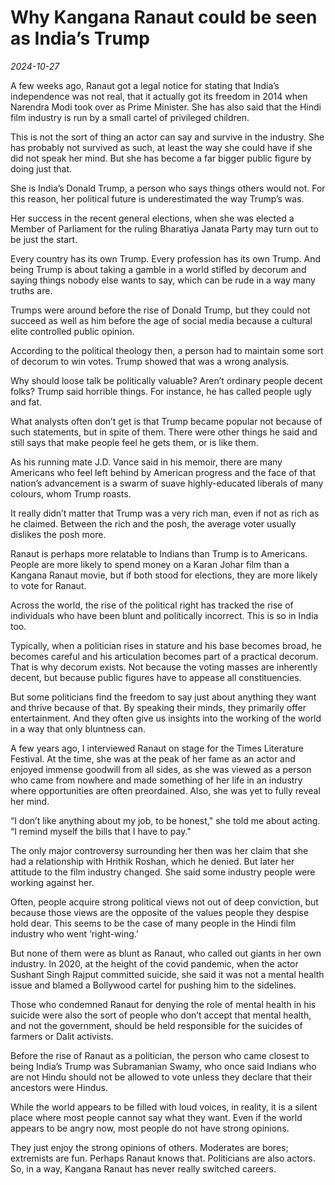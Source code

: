 # Why Kangana Ranaut could be seen as India’s Trump

*2024-10-27*

A few weeks ago, Ranaut got a legal notice for stating that India’s
independence was not real, that it actually got its freedom in 2014 when
Narendra Modi took over as Prime Minister. She has also said that the
Hindi film industry is run by a small cartel of privileged children. 

This is not the sort of thing an actor can say and survive in the
industry. She has probably not survived as such, at least the way she
could have if she did not speak her mind. But she has become a far
bigger public figure by doing just that.

She is India’s Donald Trump, a person who says things others would not.
For this reason, her political future is underestimated the way Trump’s
was. 

Her success in the recent general elections, when she was elected a
Member of Parliament for the ruling Bharatiya Janata Party may turn out
to be just the start.

Every country has its own Trump. Every profession has its own Trump. And
being Trump is about taking a gamble in a world stifled by decorum and
saying things nobody else wants to say, which can be rude in a way many
truths are. 

Trumps were around before the rise of Donald Trump, but they could not
succeed as well as him before the age of social media because a cultural
elite controlled public opinion. 

According to the political theology then, a person had to maintain some
sort of decorum to win votes. Trump showed that was a wrong analysis.

Why should loose talk be politically valuable? Aren’t ordinary people
decent folks? Trump said horrible things. For instance, he has called
people ugly and fat. 

What analysts often don’t get is that Trump became popular not because
of such statements, but in spite of them. There were other things he
said and still says that make people feel he gets them, or is like them.

As his running mate J.D. Vance said in his memoir, there are many
Americans who feel left behind by American progress and the face of that
nation’s advancement is a swarm of suave highly-educated liberals of
many colours, whom Trump roasts. 

It really didn’t matter that Trump was a very rich man, even if not as
rich as he claimed. Between the rich and the posh, the average voter
usually dislikes the posh more.

Ranaut is perhaps more relatable to Indians than Trump is to Americans.
People are more likely to spend money on a Karan Johar film than a
Kangana Ranaut movie, but if both stood for elections, they are more
likely to vote for Ranaut.

Across the world, the rise of the political right has tracked the rise
of individuals who have been blunt and politically incorrect. This is so
in India too.

Typically, when a politician rises in stature and his base becomes
broad, he becomes careful and his articulation becomes part of a
practical decorum. That is why decorum exists. Not because the voting
masses are inherently decent, but because public figures have to appease
all constituencies. 

But some politicians find the freedom to say just about anything they
want and thrive because of that. By speaking their minds, they primarily
offer entertainment. And they often give us insights into the working of
the world in a way that only bluntness can.

A few years ago, I interviewed Ranaut on stage for the Times Literature
Festival. At the time, she was at the peak of her fame as an actor and
enjoyed immense goodwill from all sides, as she was viewed as a person
who came from nowhere and made something of her life in an industry
where opportunities are often preordained. Also, she was yet to fully
reveal her mind.

“I don’t like anything about my job, to be honest," she told me about
acting. “I remind myself the bills that I have to pay."

The only major controversy surrounding her then was her claim that she
had a relationship with Hrithik Roshan, which he denied. But later her
attitude to the film industry changed. She said some industry people
were working against her.

Often, people acquire strong political views not out of deep conviction,
but because those views are the opposite of the values people they
despise hold dear. This seems to be the case of many people in the Hindi
film industry who went ‘right-wing.’ 

But none of them were as blunt as Ranaut, who called out giants in her
own industry. In 2020, at the height of the covid pandemic, when the
actor Sushant Singh Rajput committed suicide, she said it was not a
mental health issue and blamed a Bollywood cartel for pushing him to the
sidelines. 

Those who condemned Ranaut for denying the role of mental health in his
suicide were also the sort of people who don’t accept that mental
health, and not the government, should be held responsible for the
suicides of farmers or Dalit activists.

Before the rise of Ranaut as a politician, the person who came closest
to being India’s Trump was Subramanian Swamy, who once said Indians who
are not Hindu should not be allowed to vote unless they declare that
their ancestors were Hindus.

While the world appears to be filled with loud voices, in reality, it is
a silent place where most people cannot say what they want. Even if the
world appears to be angry now, most people do not have strong opinions. 

They just enjoy the strong opinions of others. Moderates are bores;
extremists are fun. Perhaps Ranaut knows that. Politicians are also
actors. So, in a way, Kangana Ranaut has never really switched careers.
